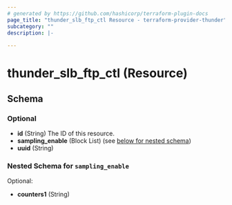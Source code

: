 ```yaml
---
# generated by https://github.com/hashicorp/terraform-plugin-docs
page_title: "thunder_slb_ftp_ctl Resource - terraform-provider-thunder"
subcategory: ""
description: |-
  
---
```


# thunder_slb_ftp_ctl (Resource)





<!-- schema generated by tfplugindocs -->
## Schema

### Optional

- **id** (String) The ID of this resource.
- **sampling_enable** (Block List) (see [below for nested schema](#nestedblock--sampling_enable))
- **uuid** (String)

<a id="nestedblock--sampling_enable"></a>
### Nested Schema for `sampling_enable`

Optional:

- **counters1** (String)


